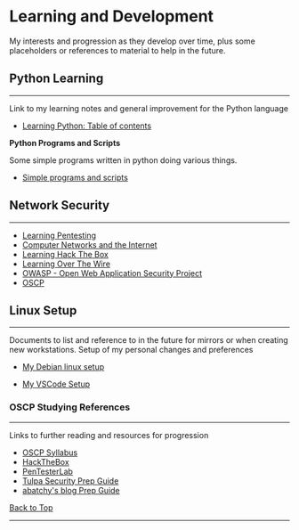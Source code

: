 # Learning and Development <!-- omit in toc -->


My interests and progression as they develop over time, plus some placeholders or references to material to help in the future.

## Python Learning

---


Link to my learning notes and general improvement for the Python language

- [Learning Python: Table of contents](https://github.com/hoodieblanket/learningJourney/blob/master/Lets%20Learn%20Python/Lets%20Learn%20Python.md#table-of-contents)

**Python Programs and Scripts**

Some simple programs written in python doing various things.

- [Simple programs and scripts](https://github.com/hoodieblanket/learningJourney/tree/master/Lets%20Learn%20Python/Programs%20and%20Scripts)

## Network Security 

---

- [Learning Pentesting](https://github.com/hoodieblanket/learningJourney/blob/master/Lets%20Learn%20Information%20Security/Cybersecurity%20notes.md)
- [Computer Networks and the Internet](https://github.com/hoodieblanket/learningJourney/blob/master/Lets%20Learn%20Information%20Security/Computer%20Networks%20and%20the%20Internet.md)
- [Learning Hack The Box](https://github.com/hoodieblanket/learningJourney/blob/master/Lets%20Learn%20Information%20Security/HackTheBox%20notes.md)
- [Learning Over The Wire](https://github.com/hoodieblanket/learningJourney/blob/master/Lets%20Learn%20Information%20Security/OverTheWire%20notes.md)
- [OWASP - Open Web Application Security Project](https://www.owasp.org/index.php/Category:OWASP_Top_Ten_Project)
- [OSCP](https://www.offensive-security.com)

## Linux Setup

---

Documents to list and reference to in the future for mirrors or when creating new workstations. Setup of my personal changes and preferences

- [My Debian linux setup](https://github.com/hoodieblanket/learningJourney/blob/master/Lets%20Learn%20Linux/Debian%20Setup.md)

- [My VSCode Setup](https://github.com/hoodieblanket/learningJourney/blob/master/Personal%20VSCode%20Setup/VSCode%20Setup.md)

### OSCP Studying References

---

Links to further reading and resources for progression

- [OSCP Syllabus](https://www.offensive-security.com/pwk-syllabus/)
- [HackTheBox](https://www.hackthebox.eu/)
- [PenTesterLab](https://pentesterlab.com/)
- [Tulpa Security Prep Guide](https://tulpa-security.com/2016/09/19/prep-guide-for-offsecs-pwk/)
- [abatchy's blog Prep Guide](https://www.abatchy.com/2017/03/how-to-prepare-for-pwkoscp-noob.html)

[Back to Top](#learning-and-development)

---
